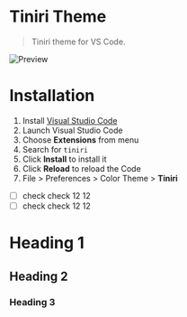 # Tiniri Theme

> Tiniri theme for VS Code.

![Preview](images/preview.gif)

# Installation

1.  Install [Visual Studio Code](https://code.visualstudio.com/)
2.  Launch Visual Studio Code
3.  Choose **Extensions** from menu
4.  Search for `tiniri`
5.  Click **Install** to install it
6.  Click **Reload** to reload the Code
7.  File > Preferences > Color Theme > **Tiniri**

-[ ] check check 12 12
-[ ] check check 12 12

Heading 1
========

Heading 2
--------------

### Heading 3
